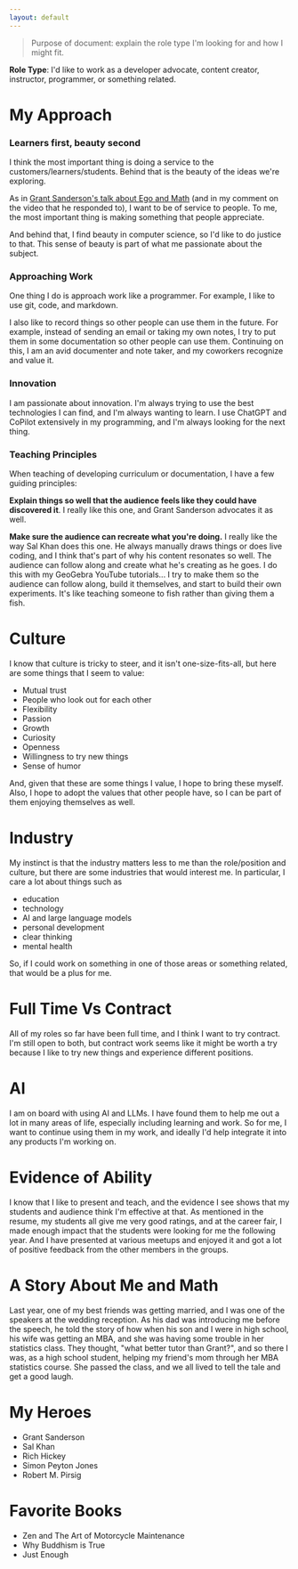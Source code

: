 ```yaml
---
layout: default
---
```


> Purpose of document: explain the role type I'm looking
> for and how I might fit.

**Role Type**: I'd like to work as a developer advocate, content creator, 
instructor, programmer, or something related. 


# My Approach

### Learners first, beauty second

I think the most important thing is doing a service to
the customers/learners/students. Behind that is the
beauty of the ideas we're exploring. 

As in [Grant Sanderson's talk about Ego and Math](https://youtu.be/z7GVHB2wiyg?si=Awn7ybl3HRXZRCEW) (and in my comment on the
video that he responded to),
I want to be of service to people. To me, the most important
thing is making something that people appreciate.

And behind that, I find beauty in computer science, so
I'd like to do justice to that. This sense
of beauty is part of what me passionate about the subject.

### Approaching Work

One thing I do is approach work like a programmer.
For example, I like to use git, code, and markdown.

I also like to record things so other people can
use them in the future. For example, instead of
sending an email or taking my own notes, I try
to put them in some documentation so other people
can use them.  Continuing on this, I am an avid
documenter and note taker, and my coworkers
recognize and value it.

### Innovation

I am passionate about innovation. I'm always trying
to use the best technologies I can find, and I'm
always wanting to learn. I use ChatGPT and CoPilot
extensively in my programming, and I'm always
looking for the next thing. 

### Teaching Principles

When teaching of developing curriculum or documentation,
I have a few guiding principles:

**Explain things so well that the
audience feels like they could have discovered it**.
I really like this one, and Grant Sanderson
advocates it as well.

**Make sure the audience can recreate what
you're doing.** I really like the way Sal Khan
does this one. He always manually draws things or
does live coding, and I think that's part of why
his content resonates so well. The audience can follow
along and create what he's creating as he goes.
I do this with my GeoGebra YouTube tutorials... I try
to make them so the audience can follow along, build
it themselves, and start to build their own experiments.
It's like teaching someone to fish rather
than giving them a fish.

# Culture

I know that culture is tricky to steer, and it isn't
one-size-fits-all, but here are some things that I
seem to value:

- Mutual trust
- People who look out for each other
- Flexibility
- Passion
- Growth
- Curiosity
- Openness
- Willingness to try new things
- Sense of humor

And, given that these are some things I value,
I hope to bring these myself. Also, I hope to adopt
the values that other people have, so I can be part of
them enjoying themselves as well.

# Industry

My instinct is that the industry matters less to me than
the role/position and culture, but there are some industries that would
interest me. In particular, I care a lot about things such as

- education
- technology
- AI and large language models
- personal development
- clear thinking
- mental health

So, if I could work on something in one of those areas or
something related, that would be a plus for me.


# Full Time Vs Contract

All of my roles so far have been full time, and I think
I want to try contract. I'm still open to both, but contract
work seems like it might be worth a try because I like to
try new things and experience different positions.


# AI

I am on board with using AI and LLMs. I have found them to help
me out a lot in many areas of life, especially including
learning and work.  So for me, I want to continue using
them in my work, and ideally I'd help integrate it into
any products I'm working on.

# Evidence of Ability

I know that I like to present and teach, and the evidence I see
shows that my students and audience think I'm effective at that.
As mentioned in the resume, my students all give me very good
ratings, and at the career fair, I made enough impact that the
students were looking for me the following year.
And I have presented at various meetups and enjoyed it and
got a lot of positive feedback from the other members in the
groups.

# A Story About Me and Math

Last year, one of my best friends was getting
married, and I was one of the speakers at the
wedding reception. As his dad was introducing me
before the speech, he told the story of how when
his son and I were in high school, his wife was
getting an MBA, and she was having some trouble in
her statistics class.  They thought, "what better
tutor than Grant?", and so there I was, as a high
school student, helping my friend's mom through
her MBA statistics course.  She passed the
class, and we all lived to tell the tale and get
a good laugh.

# My Heroes

- Grant Sanderson
- Sal Khan
- Rich Hickey
- Simon Peyton Jones
- Robert M. Pirsig

# Favorite Books

- Zen and The Art of Motorcycle Maintenance
- Why Buddhism is True
- Just Enough
